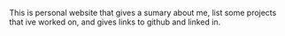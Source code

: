 This is personal website that gives a sumary about me, list some projects that ive worked on, and gives links to github and linked in.